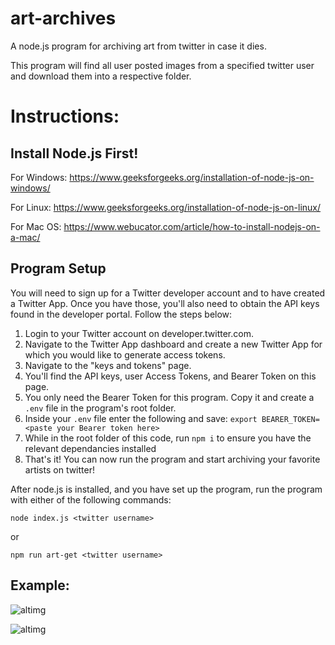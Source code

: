 # art-archives
A node.js program for archiving art from twitter in case it dies.


This program will find all user posted images from a specified twitter user and download them into a respective folder.

# Instructions:

## Install Node.js First!

For Windows: https://www.geeksforgeeks.org/installation-of-node-js-on-windows/

For Linux: https://www.geeksforgeeks.org/installation-of-node-js-on-linux/

For Mac OS: https://www.webucator.com/article/how-to-install-nodejs-on-a-mac/


## Program Setup

You will need to sign up for a Twitter developer account and to have created a Twitter App. Once you have those, you'll also need to obtain the API keys found in the developer portal. Follow the steps below:

1. Login to your Twitter account on developer.twitter.com.
2. Navigate to the Twitter App dashboard and create a new Twitter App for which you would like to generate access tokens.
3. Navigate to the "keys and tokens" page.
4. You'll find the API keys, user Access Tokens, and Bearer Token on this page.
5. You only need the Bearer Token for this program. Copy it and create a `.env` file in the program's root folder.
6. Inside your `.env` file enter the following and save: ```export BEARER_TOKEN=<paste your Bearer token here>```
7. While in the root folder of this code, run `npm i` to ensure you have the relevant dependancies installed
8. That's it! You can now run the program and start archiving your favorite artists on twitter!

After node.js is installed, and you have set up the program, run the program with either of the following commands:

```node index.js <twitter username>```

or

```npm run art-get <twitter username>```

## Example:
![altimg](https://raw.githubusercontent.com/neato0079/art-archives/main/img/archive-img1.png)

![altimg](https://raw.githubusercontent.com/neato0079/art-archives/main/img/archive-img2.png)